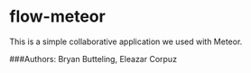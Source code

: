 # flow-meteor

This is a simple collaborative application we used with Meteor.

###Authors:
Bryan Butteling, Eleazar Corpuz
